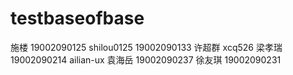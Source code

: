 # testbaseofbase
施楼 19002090125 shilou0125
19002090133 许超群 xcq526
梁孝瑞 19002090214 ailian-ux
袁海岳 19002090237
徐友琪 19002090231
